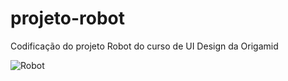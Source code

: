 # projeto-robot
 Codificação do projeto Robot do curso de UI Design da Origamid

![Robot](.img/index.robot.png)